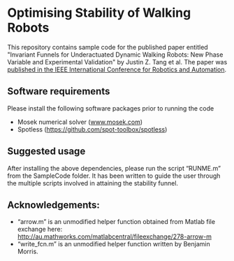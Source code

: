 # Optimising Stability of Walking Robots
This repository contains sample code for the published paper entitled "Invariant Funnels for Underactuated Dynamic Walking Robots: New Phase Variable and Experimental Validation" by Justin Z. Tang et al.  The paper was [published in the IEEE International Conference for Robotics and Automation](https://ieeexplore.ieee.org/document/7989400).

## Software requirements
Please install the following software packages prior to running the code
- Mosek numerical solver (www.mosek.com)
- Spotless (https://github.com/spot-toolbox/spotless)

## Suggested usage
After installing the above dependencies, please run the script “RUNME.m” from the SampleCode folder.  It has been written to guide the user through the multiple scripts involved in attaining the stability funnel.

## Acknowledgements:
- “arrow.m” is an unmodified helper function obtained from Matlab file exchange here: http://au.mathworks.com/matlabcentral/fileexchange/278-arrow-m
- “write_fcn.m” is an unmodified helper function written by Benjamin Morris.
